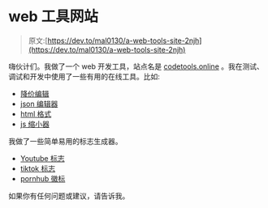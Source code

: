 # web 工具网站

> 原文:[https://dev.to/mal0130/a-web-tools-site-2njh](https://dev.to/mal0130/a-web-tools-site-2njh)

嗨伙计们。我做了一个 web 开发工具，站点名是 [codetools.online](https://codetools.online/) 。我在测试、调试和开发中使用了一些有用的在线工具。比如:

*   [降价编辑](https://codetools.online/markdown-editor/)
*   [json 编辑器](https://codetools.online/json-editor/)
*   [html 格式](https://codetools.online/html-formatter/)
*   [js 缩小器](https://codetools.online/js-minifier/)

我做了一些简单易用的标志生成器。

*   [Youtube 标志](https://codetools.online/youtube-logo/)
*   [tiktok 标志](https://codetools.online/tiktok-text/)
*   [pornhub 徽标](https://codetools.online/pornhub-logo/)

如果你有任何问题或建议，请告诉我。